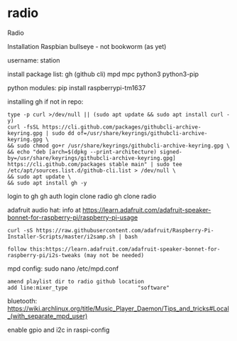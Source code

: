 # radio
Radio

Installation
    Raspbian bullseye - not bookworm (as yet)

username: 
    station

install package list:
    gh (github cli) mpd mpc python3 python3-pip

python modules:
    pip install raspberrypi-tm1637

installing gh if not in repo:

    type -p curl >/dev/null || (sudo apt update && sudo apt install curl -y)
    curl -fsSL https://cli.github.com/packages/githubcli-archive-keyring.gpg | sudo dd of=/usr/share/keyrings/githubcli-archive-keyring.gpg \
    && sudo chmod go+r /usr/share/keyrings/githubcli-archive-keyring.gpg \
    && echo "deb [arch=$(dpkg --print-architecture) signed-by=/usr/share/keyrings/githubcli-archive-keyring.gpg] https://cli.github.com/packages stable main" | sudo tee /etc/apt/sources.list.d/github-cli.list > /dev/null \
    && sudo apt update \
    && sudo apt install gh -y

login to gh
    gh auth login
clone radio
    gh clone radio

adafruit audio hat:
    info at https://learn.adafruit.com/adafruit-speaker-bonnet-for-raspberry-pi/raspberry-pi-usage

    curl -sS https://raw.githubusercontent.com/adafruit/Raspberry-Pi-Installer-Scripts/master/i2samp.sh | bash

    follow this:https://learn.adafruit.com/adafruit-speaker-bonnet-for-raspberry-pi/i2s-tweaks (may not be needed)

mpd config:
    sudo nano /etc/mpd.conf

    amend playlist dir to radio github location
    add line:mixer_type                      "software"


bluetooth:
https://wiki.archlinux.org/title/Music_Player_Daemon/Tips_and_tricks#Local_(with_separate_mpd_user)

enable gpio and i2c in raspi-config
